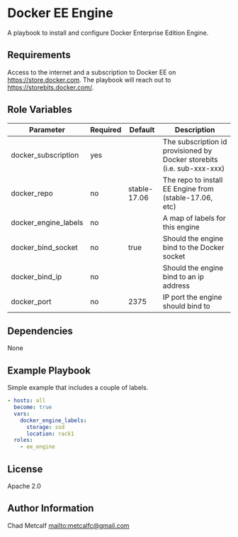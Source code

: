 Docker EE Engine
================

A playbook to install and configure Docker Enterprise Edition Engine.

Requirements
------------

Access to the internet and a subscription to Docker EE on <https://store.docker.com>. The playbook will reach out to
<https://storebits.docker.com/>.

Role Variables
--------------

| Parameter            | Required | Default  | Description                                               |
| -------------------- | -------- | -------- | --------------------------------------------------------- |
| docker_subscription  | yes      |          | The subscription id provisioned by Docker storebits  (i.e. sub-xxx-xxx)      |
| docker_repo          | no       | stable-17.06     | The repo to install EE Engine from (stable-17.06, etc)    |
| docker_engine_labels | no       |          | A map of labels for this engine                           |
| docker_bind_socket   | no       | true     | Should the engine bind to the Docker socket               |
| docker_bind_ip       | no       |          | Should the engine bind to an ip address                   |
| docker_port          | no       | 2375     | IP port the engine should bind to                         |

Dependencies
------------

None

Example Playbook
----------------

Simple example that includes a couple of labels.

``` yaml
- hosts: all
  become: true
  vars:
    docker_engine_labels:
      storage: ssd
      location: rack1
  roles:
    - ee_engine
```

License
-------

Apache 2.0

Author Information
------------------

Chad Metcalf <mailto:metcalfc@gmail.com>
